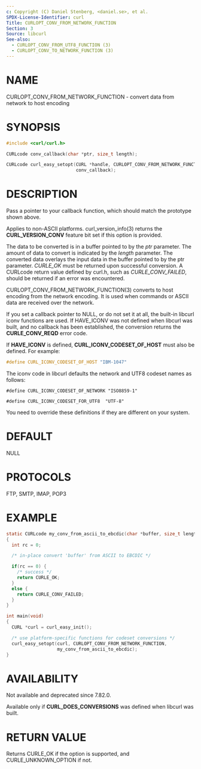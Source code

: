 ```yaml
---
c: Copyright (C) Daniel Stenberg, <daniel.se>, et al.
SPDX-License-Identifier: curl
Title: CURLOPT_CONV_FROM_NETWORK_FUNCTION
Section: 3
Source: libcurl
See-also:
  - CURLOPT_CONV_FROM_UTF8_FUNCTION (3)
  - CURLOPT_CONV_TO_NETWORK_FUNCTION (3)
---
```


# NAME

CURLOPT_CONV_FROM_NETWORK_FUNCTION - convert data from network to host encoding

# SYNOPSIS

~~~c
#include <curl/curl.h>

CURLcode conv_callback(char *ptr, size_t length);

CURLcode curl_easy_setopt(CURL *handle, CURLOPT_CONV_FROM_NETWORK_FUNCTION,
                          conv_callback);
~~~

# DESCRIPTION

Pass a pointer to your callback function, which should match the prototype
shown above.

Applies to non-ASCII platforms. curl_version_info(3) returns the
**CURL_VERSION_CONV** feature bit set if this option is provided.

The data to be converted is in a buffer pointed to by the *ptr* parameter.
The amount of data to convert is indicated by the *length* parameter. The
converted data overlays the input data in the buffer pointed to by the ptr
parameter. *CURLE_OK* must be returned upon successful conversion. A
CURLcode return value defined by curl.h, such as *CURLE_CONV_FAILED*,
should be returned if an error was encountered.

CURLOPT_CONV_FROM_NETWORK_FUNCTION(3) converts to host encoding from the
network encoding. It is used when commands or ASCII data are received over the
network.

If you set a callback pointer to NULL, or do not set it at all, the built-in
libcurl iconv functions are used. If HAVE_ICONV was not defined when libcurl
was built, and no callback has been established, the conversion returns the
**CURLE_CONV_REQD** error code.

If **HAVE_ICONV** is defined, **CURL_ICONV_CODESET_OF_HOST** must also be
defined. For example:

~~~c
#define CURL_ICONV_CODESET_OF_HOST "IBM-1047"
~~~

The iconv code in libcurl defaults the network and UTF8 codeset names as
follows:

~~~
#define CURL_ICONV_CODESET_OF_NETWORK "ISO8859-1"

#define CURL_ICONV_CODESET_FOR_UTF8  "UTF-8"
~~~

You need to override these definitions if they are different on your system.

# DEFAULT

NULL

# PROTOCOLS

FTP, SMTP, IMAP, POP3

# EXAMPLE

~~~c
static CURLcode my_conv_from_ascii_to_ebcdic(char *buffer, size_t length)
{
  int rc = 0;

  /* in-place convert 'buffer' from ASCII to EBCDIC */

  if(rc == 0) {
    /* success */
    return CURLE_OK;
  }
  else {
    return CURLE_CONV_FAILED;
  }
}

int main(void)
{
  CURL *curl = curl_easy_init();

  /* use platform-specific functions for codeset conversions */
  curl_easy_setopt(curl, CURLOPT_CONV_FROM_NETWORK_FUNCTION,
                   my_conv_from_ascii_to_ebcdic);
}
~~~

# AVAILABILITY

Not available and deprecated since 7.82.0.

Available only if **CURL_DOES_CONVERSIONS** was defined when libcurl was
built.

# RETURN VALUE

Returns CURLE_OK if the option is supported, and CURLE_UNKNOWN_OPTION if not.
